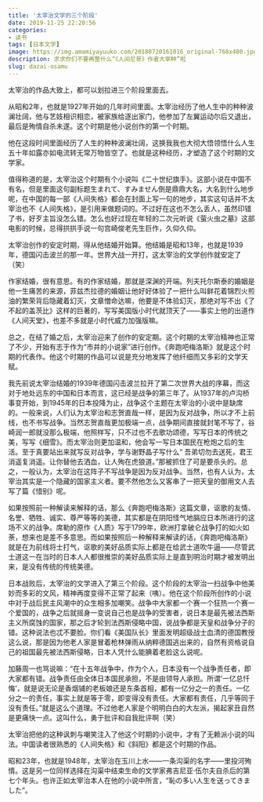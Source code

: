 ```yaml
---
title: '太宰治文学的三个阶段'
date: 2019-11-25 22:20:56
categories:
- 读书
tags: [日本文学]
image: https://img.amamiyayuuko.com/20180720161016_original-768x480.jpg
description: 求求你们不要再整什么“《人间尼哥》作者大宰种”啦
slug: dazai-osamu
---
```

太宰治的作品大致上，都可以划拉进三个阶段里面去。

<!-- more -->

从昭和2年，也就是1927年开始的几年时间里面。太宰治经历了他人生中的种种波澜壮阔，他与艺妓相识相恋，被家族给逐出家门，他参加了左翼运动尔后又退出，最后是殉情自杀未遂。这个时期是他小说创作的第一个时期。

他在这段时间里面经历了人生的种种波澜壮阔，这换我我也大彻大悟领悟什么人生五十年如露亦如电流转无常万物皆空了。也就是这种经历，才塑造了这个时期的文学家。

值得称道的是，太宰治这个时期有个小说叫《二十世纪旗手》。这部小说在中国不有名，但是里面这句副标题生まれて、すみません倒是鼎鼎大名，大名到什么地步呢，在中国的每一部《人间失格》都会在封面上写一句的地步，其实这句话并不太宰治也不《人间失格》，是引用来做题词的。不过好在这也不怎么丢人，虽然印错了书，好歹主旨没怎么错。怎么也好过现在年轻的二次元听说《萤火虫之墓》这部电影的时候，总得拱拱手说一句宫崎俊老先生巨作，久仰久仰。

太宰治创作的安定时期，得从他结婚开始算。他结婚是昭和13年，也就是1939年，德国闪击波兰的那一年。世界大战一开打，这太宰治的文学创作就安定了（笑）

作家结婚，很有意思。有的作家结婚，那就是深渊的开端。列夫托尔斯泰的婚姻是他一生痛苦的来源，菲兹杰拉德的婚姻让他好好体验了一把什么叫鲜花着锦烈火煎油的繁荣背后隐藏着幻灭，文章憎命达嘛，他要是不体验幻灭，那绝对写不出《了不起的盖茨比》这样的巨著的，写写美国版小时代就顶天了——事实上他的出道作《人间天堂》，也差不多就是小时代威力加强版嘛。

总之，在结了婚之后，太宰治迎来了创作的安定期。这个时期的太宰治精神也正常了不少，开始有志于作为“市井的小说家”进行创作。《奔跑吧梅洛斯》就是这个时期的代表作。他这个时期的作品可以说是充分地发挥了他纤细而又多彩的文学天赋。

我先前说太宰治结婚的1939年德国闪击波兰拉开了第二次世界大战的序幕，而这对于地处远东的中国和日本而言，这已经是战争的第三年了。从1937年的卢沟桥事变开始，到1945年的日本投降为止，战争这个主题在太宰治的小说中是缺席的。一般来说，人们认为太宰治和志贺直哉一样，是因为反对战争，所以才不上前线，也不书写战争。当然志贺直哉更加极端一点，战争期间直接就封笔不写了，谷崎润一郎就没那么极端，他照样写，只不过也不去歌功颂德，写写日本的传统之美，写写《细雪》。而太宰治则更加温和，他会写一写日本国民在枪炮之后的生活。至于真要站出来就写反对战争，学与谢野晶子写什么“ 吾弟切勿去送死，君王消遥复消遥。让你替他去洒血，让人殉在虎狼道。”那被抓住了可是要杀头的。总之，一般认为，太宰治在这阵子不写战争是因为反对战争。当然，也有人认为，太宰治其实是一个隐藏的国家主义者。要不然他怎么又客串了一把天皇的御用文人去写了篇《惜别》呢。

如果按照前一种解读来解释的话，那么《奔跑吧梅洛斯》这篇文章，讴歌的友情、名誉、牺牲、诚实、尊严等等的美德，其实都是在阴阳怪气地膈应日本所进行的这场不义的战争。席勒的原作《人质》写于1799年，欧洲打拿破仑战争打的如火如荼，想来也是差不多意思。而如果按照后一种解释来解读的话，《奔跑吧梅洛斯》就是在为前线将士打气，讴歌的美好品质实际上都是在给武士道吹牛逼——尽管武士道这一在当时的日本人人都很推崇的美好品质实际上是直到明治时期才被发明出来，是没有传统的传统美德。

日本战败后，太宰治的文学进入了第三个阶段。这个阶段的太宰治一扫战争中他美妙而多彩的文风，精神再度变得不正常了起来（咦）。他在这个阶段所创作的小说中对于战后民主风潮中的众生相多加嘲笑。战争中大家都一个赛一个狂热一个赛一个爱国的，战争之后就摇身一变说自己也是战争的受害者，说日本是最先被法西斯主义所腐蚀的国家，那之后才轮到法西斯侵略中国，说战争都是天皇和战争分子的错。这种说法也忒不要脸。你们看《美国队长》里面发明超级战士血清的德国教授这么说，那是因为他老人家是冒着枪林弹雨从纳粹德国逃出来的，自然有资格说自己的祖国最先被法西斯侵略，日本人凭什么能腆着老脸这么说呢。

加藤周一也骂说嘛：“在十五年战争中，作为个人，日本没有一个战争责任者，即大家都有错。战争责任由全体日本国民承担，不是由领导人承担。所谓‘一亿总忏悔’，就是说无论是香烟铺的老板娘还是东条首相，都有一亿分之一的责任。一亿分之一的责任，事实上就是等于零，即变得没有责任。大家都有责任，几乎等同于没有责任。”就是这么个道理。不过他老人家是个明明白白的大左派，揭起家丑自然是更痛快一点。这叫什么，勇于批评和自我批评啊（笑）

太宰治把他的这种讽刺与嘲笑注入了他这个时期的小说中，才有了无赖派小说的叫法。中国读者很熟悉的《人间失格》和《斜阳》都是这个时期的作品。

昭和23年，也就是1948年，太宰治在玉川上水——一条沟渠的名字——里投河殉情。这是另一位同样选择在沟渠中结束生命的文学家弗吉尼亚·伍尔夫自杀后的第七个年头。也许正如太宰治本人在他的小说中所言，“恥の多い人生を送ってきました”。
